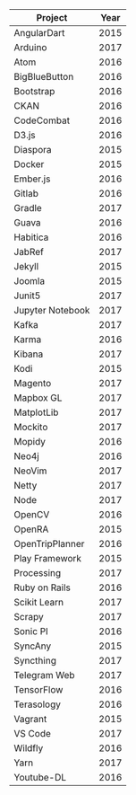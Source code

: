 | Project | Year |
|------- | ---- |
| AngularDart    | 2015 |
| Arduino    | 2017 |
| Atom   | 2016 |
| BigBlueButton  | 2016 |
| Bootstrap  | 2016 |
| CKAN   | 2016 |
| CodeCombat     | 2016 |
| D3.js  | 2016 |
| Diaspora   | 2015 |
| Docker     | 2015 |
| Ember.js   | 2016 |
| Gitlab     | 2016 |
| Gradle     | 2017 |
| Guava  | 2016 |
| Habitica   | 2016 |
| JabRef     | 2017 |
| Jekyll     | 2015 |
| Joomla     | 2015 |
| Junit5     | 2017 |
| Jupyter Notebook   | 2017 |
| Kafka  | 2017 |
| Karma  | 2016 |
| Kibana     | 2017 |
| Kodi   | 2015 |
| Magento    | 2017 |
| Mapbox GL  | 2017 |
| MatplotLib     | 2017 |
| Mockito    | 2017 |
| Mopidy     | 2016 |
| Neo4j  | 2016 |
| NeoVim     | 2017 |
| Netty  | 2017 |
| Node   | 2017 |
| OpenCV     | 2016 |
| OpenRA     | 2015 |
| OpenTripPlanner    | 2016 |
| Play Framework     | 2015 |
| Processing     | 2017 |
| Ruby on Rails  | 2016 |
| Scikit Learn   | 2017 |
| Scrapy     | 2017 |
| Sonic PI   | 2016 |
| SyncAny    | 2015 |
| Syncthing  | 2017 |
| Telegram Web   | 2017 |
| TensorFlow     | 2016 |
| Terasology     | 2016 |
| Vagrant    | 2015 |
| VS Code    | 2017 |
| Wildfly    | 2016 |
| Yarn   | 2017 |
| Youtube-DL     | 2016 |
